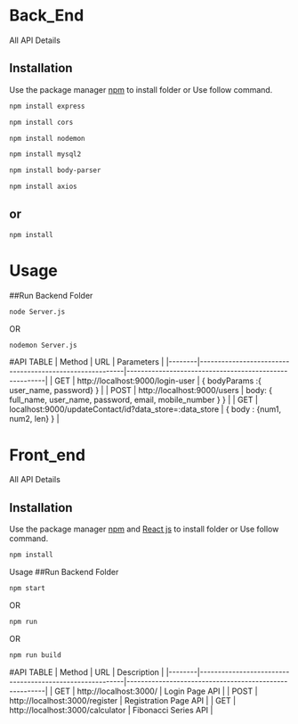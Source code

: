 # Back_End
All API Details

## Installation

Use the package manager [npm](https://www.npmjs.com/) to install folder or Use follow command.

```bash
npm install express
```
```bash
npm install cors
```
```bash
npm install nodemon
```
```bash
npm install mysql2
```
```bash
npm install body-parser
```
```bash
npm install axios
```
## or
```bash
npm install
```
# Usage
##Run Backend Folder

```bash
node Server.js
```
OR
```bash
nodemon Server.js
```
#API TABLE
| Method | URL                                                     | Parameters                                            |
|--------|---------------------------------------------------------|-------------------------------------------------------|
| GET    | http://localhost:9000/login-user    | { bodyParams :{ user_name, password} } |
| POST   | http://localhost:9000/users                          | body: { full_name, user_name, password, email, mobile_number } }                                                  |
| GET  | localhost:9000/updateContact/id?data_store=:data_store  | { body : {num1, num2, len} } |


# Front_end
All API Details

## Installation

Use the package manager [npm](https://www.npmjs.com/) and [React js](https://reactjs.org/) to install folder or Use follow command.


```bash
npm install
```

Usage
##Run Backend Folder

```bash
npm start
```
OR
```bash
npm run
```
OR
```bash
npm run build
```
#API TABLE
| Method | URL                                                     | Description                                           |
|--------|---------------------------------------------------------|-------------------------------------------------------|
| GET    |  http://localhost:3000/  | Login Page API |
| POST   | http://localhost:3000/register                         |   Registration Page API                                           |
| GET  | http://localhost:3000/calculator  | Fibonacci Series API |
